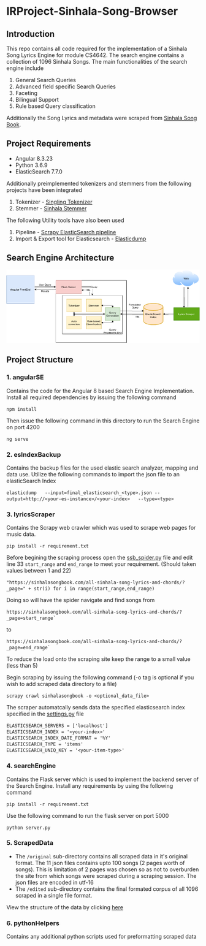 # IRProject-Sinhala-Song-Browser

## Introduction
This repo contains all code required for the implementation of a Sinhala Song Lyrics Engine for module CS4642. The search engine contains a collection of 1096 Sinhala Songs. The main functionalities of the search engine include

1. General Search Queries
2. Advanced field specific Search Queries
3. Faceting
4. Bilingual Support
5. Rule based Query classification

Additionally the Song Lyrics and metadata were scraped from [Sinhala Song Book](https://sinhalasongbook.com/).

## Project Requirements
* Angular 8.3.23
* Python 3.6.9
* ElasticSearch 7.7.0

Additionally preimplemented tokenizers and stemmers from the following projects have been integrated
1. Tokenizer -  [Singling Tokenizer](https://github.com/ysenarath/sinling)  
2. Stemmer - [Sinhala Stemmer](https://github.com/shilpasayura/sinhala-nltk/tree/master/sinhala-stemmer)

The following Utility tools have also been used
1. Pipeline - [Scrapy ElasticSearch pipeline](https://github.com/jayzeng/scrapy-elasticsearch)
2. Import & Export tool for Elasticsearch - [Elasticdump](https://www.npmjs.com/package/elasticdump)

## Search Engine Architecture

![Arci_diag](resources/architecture.png)

## Project Structure

### 1. angularSE
Contains the code for the Angular 8 based Search Engine Implementation. Install all required dependencies by issuing the following command
```
npm install
```
Then issue the following command in this directory to run the Search Engine on port 4200
```
ng serve
```
### 2. esIndexBackup
Contains the backup files for the used elastic search analyzer, mapping and data use. Utilize the following commands to import the json file to an elasticSearch Index
```
elasticdump   --input=final_elasticsearch_<type>.json --output=http://<your-es-instance>/<your-index>   --type=<type>
```
### 3. lyricsScraper
Contains the Scrapy web crawler which was used to scrape web pages for music data.
```
pip install -r requirement.txt
```
Before begining the scraping process open the [ssb_spider.py](lyricsScraper/lyricsScraper/spiders/ssb_spider.py) file and edit line 33 `start_range` and `end_range` to meet your requirement. (Should taken values between 1 and 22)

```
"https://sinhalasongbook.com/all-sinhala-song-lyrics-and-chords/?_page=" + str(i) for i in range(start_range,end_range)
```
Doing so will have the spider navigate and find songs from 
```
https://sinhalasongbook.com/all-sinhala-song-lyrics-and-chords/?_page=start_range` 
```
to 
```
https://sinhalasongbook.com/all-sinhala-song-lyrics-and-chords/?_page=end_range`
```

To reduce the load onto the scraping site keep the range to a small value (less than 5)

Begin scraping by issuing the following command (-o tag is optional if you wish to add scraped data directory to a file)
```
scrapy crawl sinhalasongbook -o <optional_data_file>
```
The scraper automatcally sends data the specified elasticsearch index specified in the [settings.py](yricsScraper/lyricsScraper/settings.py) file
```
ELASTICSEARCH_SERVERS = ['localhost']
ELASTICSEARCH_INDEX = '<your-index>'
ELASTICSEARCH_INDEX_DATE_FORMAT = '%Y'
ELASTICSEARCH_TYPE = 'items'
ELASTICSEARCH_UNIQ_KEY = '<your-item-type>'
```
 
### 4. searchEngine
Contains the Flask server which is used to implement the backend server of the Search Engine. Install any requirements by using the following command
```
pip install -r requirement.txt
```
Use the following command to run the flask server on port 5000
```
python server.py
```

### 5. ScrapedData

* The `/original` sub-directory contains all scraped data in it's original format. The 11 json files contains upto 100 songs (2 pages worth of songs). This is limitation of 2 pages was chosen so as not to overburden the site from which songs were scraped during a scraping session. The json files are encoded in utf-16
* The `/edited` sub-directory contains the final formated corpus of all 1096 scraped in a single file format. 

View the structure of the data by clicking [here](scrapedData/DATA.md)

### 6. pythonHelpers

Contains any additional python scripts used for preformatting scraped data

